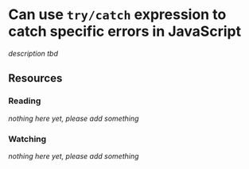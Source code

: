 # Can use `try/catch` expression to catch specific errors in JavaScript

_description tbd_

## Resources

### Reading

_nothing here yet, please add something_

### Watching

_nothing here yet, please add something_
